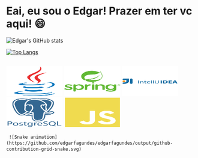 # Eai, eu sou o Edgar! Prazer em ter vc aqui! 😄

![Edgar's GitHub stats](https://github-readme-stats.vercel.app/api?username=edgarfagundes&show_icons=true&count_private=true&theme=dark&title_color=green)

[![Top Langs](https://github-readme-stats.vercel.app/api/top-langs/?username=edgarfagundes&theme=dark&langs_count=8&title_color=2&text_color)](https://github.com/edgarfagundes/github-readme-stats)

##

<div>
<img src='https://raw.githubusercontent.com/devicons/devicon/9f4f5cdb393299a81125eb5127929ea7bfe42889/icons/java/java-original.svg' width="150" 
     height="80" >
  <img src='https://raw.githubusercontent.com/devicons/devicon/9f4f5cdb393299a81125eb5127929ea7bfe42889/icons/spring/spring-original-wordmark.svg' width="150" height="80">
  <img src='https://raw.githubusercontent.com/devicons/devicon/9f4f5cdb393299a81125eb5127929ea7bfe42889/icons/intellij/intellij-original-wordmark.svg' width="150" height="80">
  <img src='https://raw.githubusercontent.com/devicons/devicon/9f4f5cdb393299a81125eb5127929ea7bfe42889/icons/postgresql/postgresql-plain-wordmark.svg' width="150"
height="80">
  <img src='https://raw.githubusercontent.com/devicons/devicon/9f4f5cdb393299a81125eb5127929ea7bfe42889/icons/javascript/javascript-plain.svg' width="150"
height="80">
     
     ![Snake animation](https://github.com/edgarfagundes/edgarfagundes/output/github-contribution-grid-snake.svg)

</div>

